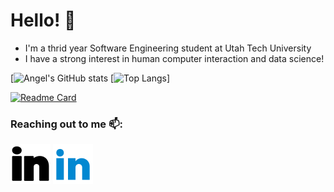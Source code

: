 # Hello! 👋

- I'm a thrid year Software Engineering student at Utah Tech University 
- I have a strong interest in human computer interaction and data science!

[![Angel's GitHub stats](https://github-readme-stats.vercel.app/api?username=angel-721&count_private=true&include_all_commits=true&hide=stars&show_icons=true&theme=synthwave)
[![Top Langs](https://github-readme-stats.vercel.app/api/top-langs/?username=angel-721&hide_progress=true&theme=synthwave)]


[![Readme Card](https://github-readme-stats.vercel.app/api/pin/?username=angel-721&repo=tweepy-media-bot&theme=dark)](https://github.com/angel-721/tweepy-media-bot)

### Reaching out to me 📫: 
[![linkedin](./imgs/linkedin-light.svg)](https://www.linkedin.com/in/angel-velasquez-569102184/#gh-light-mode-only)
[![linkedin](./imgs/linkedin-dark.svg)](https://www.linkedin.com/in/angel-velasquez-569102184/#gh-dark-mode-only)

<!--
**angel-721/angel-721** is a ✨ _special_ ✨ repository because its `README.md` (this file) appears on your GitHub profile.

Here are some ideas to get you started:

- 🔭 I’m currently working on ...
- 🌱 I’m currently learning ...
- 👯 I’m looking to collaborate on ...
- 🤔 I’m looking for help with ...
- 💬 Ask me about ...
- 📫 How to reach me: ...
- 😄 Pronouns: ...
- ⚡ Fun fact: ...
-->
